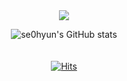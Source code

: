 <div align ="center">
  <img src="https://github.com/se0hyun/se0hyun/assets/79033073/a9f93951-cc90-4f8c-b442-405c1d97b7ed"/>
  
![se0hyun's GitHub stats](https://github-readme-stats.vercel.app/api?username=se0hyun&show_icons=true&theme=vue&title_color=00F6FF&text_color=FFFFFF&icon_color=00F6FF&bg_color=262626)
<br/>
<br/>
<br/>
[![Hits](https://hits.seeyoufarm.com/api/count/incr/badge.svg?url=https%3A%2F%2Fgithub.com%2Fse0hyun&count_bg=%230B666A&title_bg=%2397FEED&icon=&icon_color=%23000000&title=hits&edge_flat=false)](https://hits.seeyoufarm.com)
</div>
<!--
**se0hyun/se0hyun** is a ✨ _special_ ✨ repository because its `README.md` (this file) appears on your GitHub profile.

Here are some ideas to get you started:

- 🔭 I’m currently working on ...
- 🌱 I’m currently learning ...
- 👯 I’m looking to collaborate on ...
- 🤔 I’m looking for help with ...
- 💬 Ask me about ...
- 📫 How to reach me: ...
- 😄 Pronouns: ...
- ⚡ Fun fact: ...
-->
